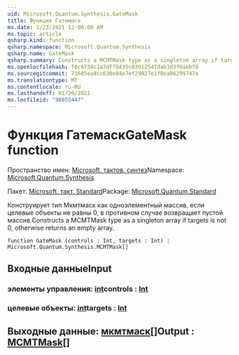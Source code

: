 ```yaml
---
uid: Microsoft.Quantum.Synthesis.GateMask
title: Функция Гатемаск
ms.date: 1/23/2021 12:00:00 AM
ms.topic: article
qsharp.kind: function
qsharp.namespace: Microsoft.Quantum.Synthesis
qsharp.name: GateMask
qsharp.summary: Constructs a MCMTMask type as a singleton array if targets is not 0, otherwise returns an empty array.
ms.openlocfilehash: f8c8738c1a7dff0435c8391254fdab1d3f6aebf8
ms.sourcegitcommit: 71605ea9cc630e84e7ef29027e1f0ea06299747e
ms.translationtype: MT
ms.contentlocale: ru-RU
ms.lasthandoff: 01/26/2021
ms.locfileid: "98855447"
---
```

# <a name="gatemask-function"></a><span data-ttu-id="9f78f-102">Функция Гатемаск</span><span class="sxs-lookup"><span data-stu-id="9f78f-102">GateMask function</span></span>

<span data-ttu-id="9f78f-103">Пространство имен: [Microsoft. тактов. синтез](xref:Microsoft.Quantum.Synthesis)</span><span class="sxs-lookup"><span data-stu-id="9f78f-103">Namespace: [Microsoft.Quantum.Synthesis](xref:Microsoft.Quantum.Synthesis)</span></span>

<span data-ttu-id="9f78f-104">Пакет: [Microsoft. такт. Standard](https://nuget.org/packages/Microsoft.Quantum.Standard)</span><span class="sxs-lookup"><span data-stu-id="9f78f-104">Package: [Microsoft.Quantum.Standard](https://nuget.org/packages/Microsoft.Quantum.Standard)</span></span>


<span data-ttu-id="9f78f-105">Конструирует тип Мкмтмаск как одноэлементный массив, если целевые объекты не равны 0, в противном случае возвращает пустой массив.</span><span class="sxs-lookup"><span data-stu-id="9f78f-105">Constructs a MCMTMask type as a singleton array if targets is not 0, otherwise returns an empty array.</span></span>

```qsharp
function GateMask (controls : Int, targets : Int) : Microsoft.Quantum.Synthesis.MCMTMask[]
```


## <a name="input"></a><span data-ttu-id="9f78f-106">Входные данные</span><span class="sxs-lookup"><span data-stu-id="9f78f-106">Input</span></span>

### <a name="controls--int"></a><span data-ttu-id="9f78f-107">элементы управления: [int](xref:microsoft.quantum.lang-ref.int)</span><span class="sxs-lookup"><span data-stu-id="9f78f-107">controls : [Int](xref:microsoft.quantum.lang-ref.int)</span></span>




### <a name="targets--int"></a><span data-ttu-id="9f78f-108">целевые объекты: [int](xref:microsoft.quantum.lang-ref.int)</span><span class="sxs-lookup"><span data-stu-id="9f78f-108">targets : [Int](xref:microsoft.quantum.lang-ref.int)</span></span>





## <a name="output--mcmtmask"></a><span data-ttu-id="9f78f-109">Выходные данные: [мкмтмаск](xref:Microsoft.Quantum.Synthesis.MCMTMask)[]</span><span class="sxs-lookup"><span data-stu-id="9f78f-109">Output : [MCMTMask](xref:Microsoft.Quantum.Synthesis.MCMTMask)[]</span></span>

